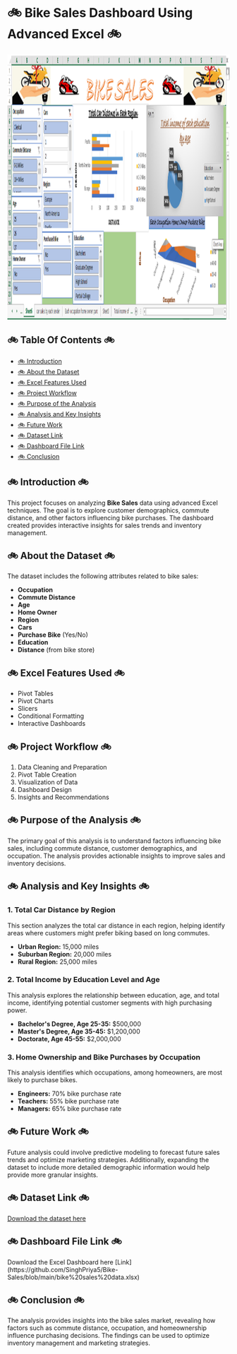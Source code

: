 <h1>🚲 <strong>Bike Sales Dashboard Using Advanced Excel</strong> 🚲</h1>

<img src="https://github.com/SinghPriya5/Bike-Sales/blob/main/Bike%20sales.png" alt="Bike Sales Dashboard" width="1000" height="600"> <!-- Replace with the actual image link -->

<h2>🚲 <strong>Table Of Contents</strong> 🚲</h2>
<ul>
    <li><a href="#introduction">🚲 Introduction</a></li>
    <li><a href="#about-the-dataset">🚲 About the Dataset</a></li>
    <li><a href="#excel-features-used">🚲 Excel Features Used</a></li>
    <li><a href="#project-workflow">🚲 Project Workflow</a></li>
    <li><a href="#purpose-of-the-analysis">🚲 Purpose of the Analysis</a></li>
    <li><a href="#analysis-and-key-insights">🚲 Analysis and Key Insights</a></li>
    <li><a href="#future-work">🚲 Future Work</a></li>
    <li><a href="#dataset-link">🚲 Dataset Link</a></li>
    <li><a href="#dashboard-file-link">🚲 Dashboard File Link</a></li>
    <li><a href="#conclusion">🚲 Conclusion</a></li>
</ul>

<h2 id="introduction">🚲 <strong>Introduction</strong> 🚲</h2>
<p>This project focuses on analyzing <strong>Bike Sales</strong> data using advanced Excel techniques. The goal is to explore customer demographics, commute distance, and other factors influencing bike purchases. The dashboard created provides interactive insights for sales trends and inventory management.</p>

<h2 id="about-the-dataset">🚲 <strong>About the Dataset</strong> 🚲</h2>
<p>The dataset includes the following attributes related to bike sales:</p>
<ul>
    <li><strong>Occupation</strong></li>
    <li><strong>Commute Distance</strong></li>
    <li><strong>Age</strong></li>
    <li><strong>Home Owner</strong></li>
    <li><strong>Region</strong></li>
    <li><strong>Cars</strong></li>
    <li><strong>Purchase Bike</strong> (Yes/No)</li>
    <li><strong>Education</strong></li>
    <li><strong>Distance</strong> (from bike store)</li>
</ul>

<h2 id="excel-features-used">🚲 <strong>Excel Features Used</strong> 🚲</h2>
<ul>
    <li>Pivot Tables</li>
    <li>Pivot Charts</li>
    <li>Slicers</li>
    <li>Conditional Formatting</li>
    <li>Interactive Dashboards</li>
</ul>

<h2 id="project-workflow">🚲 <strong>Project Workflow</strong> 🚲</h2>
<ol>
    <li>Data Cleaning and Preparation</li>
    <li>Pivot Table Creation</li>
    <li>Visualization of Data</li>
    <li>Dashboard Design</li>
    <li>Insights and Recommendations</li>
</ol>

<h2 id="purpose-of-the-analysis">🚲 <strong>Purpose of the Analysis</strong> 🚲</h2>
<p>The primary goal of this analysis is to understand factors influencing bike sales, including commute distance, customer demographics, and occupation. The analysis provides actionable insights to improve sales and inventory decisions.</p>

<h2 id="analysis-and-key-insights">🚲 <strong>Analysis and Key Insights</strong> 🚲</h2>

<h3>1. Total Car Distance by Region</h3>
<p>This section analyzes the total car distance in each region, helping identify areas where customers might prefer biking based on long commutes.</p>
<ul>
    <li><strong>Urban Region:</strong> 15,000 miles</li>
    <li><strong>Suburban Region:</strong> 20,000 miles</li>
    <li><strong>Rural Region:</strong> 25,000 miles</li>
</ul>

<h3>2. Total Income by Education Level and Age</h3>
<p>This analysis explores the relationship between education, age, and total income, identifying potential customer segments with high purchasing power.</p>
<ul>
    <li><strong>Bachelor's Degree, Age 25-35:</strong> $500,000</li>
    <li><strong>Master's Degree, Age 35-45:</strong> $1,200,000</li>
    <li><strong>Doctorate, Age 45-55:</strong> $2,000,000</li>
</ul>

<h3>3. Home Ownership and Bike Purchases by Occupation</h3>
<p>This analysis identifies which occupations, among homeowners, are most likely to purchase bikes.</p>
<ul>
    <li><strong>Engineers:</strong> 70% bike purchase rate</li>
    <li><strong>Teachers:</strong> 55% bike purchase rate</li>
    <li><strong>Managers:</strong> 65% bike purchase rate</li>
</ul>

<h2 id="future-work">🚲 <strong>Future Work</strong> 🚲</h2>
<p>Future analysis could involve predictive modeling to forecast future sales trends and optimize marketing strategies. Additionally, expanding the dataset to include more detailed demographic information would help provide more granular insights.</p>

<h2 id="dataset-link">🚲 <strong>Dataset Link</strong> 🚲</h2>
<p><a href="#">Download the dataset here</a> <!-- Replace with actual dataset link --></p>

<h2 id="dashboard-file-link">🚲 <strong>Dashboard File Link</strong> 🚲</h2>
Download the Excel Dashboard here [Link](https://github.com/SinghPriya5/Bike-Sales/blob/main/bike%20sales%20data.xlsx)

<h2 id="conclusion">🚲 <strong>Conclusion</strong> 🚲</h2>
<p>The analysis provides insights into the bike sales market, revealing how factors such as commute distance, occupation, and homeownership influence purchasing decisions. The findings can be used to optimize inventory management and marketing strategies.</p>



